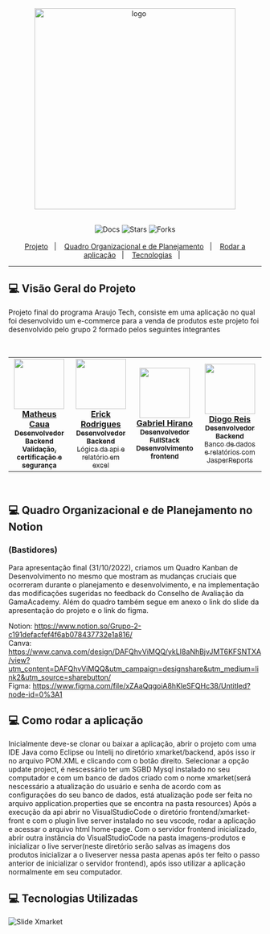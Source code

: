   <div align="center">
    <img src="https://user-images.githubusercontent.com/93298872/199025317-c9f3a736-1398-476e-9b70-8f77acfe7451.svg" alt="logo" width="400px"/>
  </div><br>
  
  <p align="center">
    <img src="https://img.shields.io/static/v1?label=docs&message=100%&color=orange&labelColor=121214" alt="Docs">
    <img src="https://img.shields.io/github/stars/ErickRodriguesfh/xmarket?label=stars&message=MIT&color=orange&labelColor=121214" alt="Stars">
  <img src="https://img.shields.io/github/forks/ErickRodriguesfh/xmarket?label=forks&message=MIT&color=orange&labelColor=121214" alt="Forks">
  <br><br>
    <a href="#-visão-geral-do-projeto">Projeto</a>&nbsp;&nbsp;&nbsp;|&nbsp;&nbsp;&nbsp;
    <a href="#-quadro-organizacional-e-de-planejamento-no-notion">Quadro Organizacional e de Planejamento</a>&nbsp;&nbsp;&nbsp;|&nbsp;&nbsp;&nbsp;
    <a href="#-como-rodar-a-aplicação">Rodar a aplicação</a>&nbsp;&nbsp;&nbsp;|&nbsp;&nbsp;&nbsp;
    <a href="#-tecnologias-utilizadas">Tecnologias</a>&nbsp;&nbsp;&nbsp;|&nbsp;&nbsp;&nbsp;
  </p>
  
  ---

## 💻 Visão Geral do Projeto
Projeto final do programa Araujo Tech, consiste em uma aplicação no qual foi desenvolvido um e-commerce para a venda de produtos
este projeto foi desenvolvido pelo grupo 2 formado pelos seguintes integrantes

<br>

<table align="center">
  <tr>
    <td align="center"><a href="https://github.com/matheuscaua"><img src="https://user-images.githubusercontent.com/93298872/199026288-0ab819a3-e27c-441e-ab61-47b0be3522ed.JPG" width="100px;" alt=""/><br/><b>Matheus Caua</b><br><sub><b>Desenvolvedor Backend<br>Validação, certificação e segurança</b></sub></a></td>
    <td align="center"><a href="https://github.com/ErickRodriguesfh"><img src="https://user-images.githubusercontent.com/93298872/199026392-76c0acc2-db35-475a-bd80-01085f638c9f.JPG" width="100px;" alt=""/><br /><b>Erick Rodrigues</b><br><sub><b>Desenvolvedor Backend</b><br>Lógica da api e relatório em excel</b></sub></a></td>
    <td align="center"><a href="https://github.com/gabrielhirano"><img src="https://user-images.githubusercontent.com/93298872/199026430-c8cf091c-1b5d-45f2-a25c-25e05b481196.JPG" width="100px;" alt=""/><br /><b>Gabriel Hirano</b><br><sub><b>Desenvolvedor FullStack<br>Desenvolvimento frontend </b></sub></a></td>
    <td align="center"><a href="https://github.com/DiogaoRecode"><img src="https://user-images.githubusercontent.com/93298872/199026582-71a9d67e-c598-44ec-9b28-cb330b25ea47.JPG" width="100px;" alt=""/><br /><b>Diogo Reis</b><br><sub><b>Desenvolvedor Backend</b><br>Banco de dados e relatórios com JasperReports</sub></a></td>

</table>

<br>



## 💻 Quadro Organizacional e de Planejamento no Notion 
### (Bastidores)

Para apresentação final (31/10/2022), criamos um Quadro Kanban de Desenvolvimento no mesmo que mostram as mudanças cruciais que ocorreram durante o  planejamento e desenvolvimento, e na implementação das modificações sugeridas no feedback do Conselho de Avaliação da GamaAcademy. Além do quadro também segue em anexo o link do slide da apresentação do projeto e o link do figma.

Notion: <https://www.notion.so/Grupo-2-c191defacfef4f6ab078437732e1a816/> <br>
Canva: <https://www.canva.com/design/DAFQhvViMQQ/ykLI8aNhBjvJMT6KFSNTXA/view?utm_content=DAFQhvViMQQ&utm_campaign=designshare&utm_medium=link2&utm_source=sharebutton/> <br>
Figma: <https://www.figma.com/file/xZAaQqgoiA8hKleSFQHc38/Untitled?node-id=0%3A1>



## 💻 Como rodar a aplicação

Inicialmente deve-se clonar ou baixar a aplicação, abrir o projeto com uma IDE Java como Eclipse ou Intelij no diretório xmarket/backend, após isso ir no arquivo POM.XML e clicando com o botão direito.
Selecionar a opção update project, é nescessário ter um SGBD Mysql instalado no seu computador e com um banco de dados criado com o nome xmarket(será nescessário
a atualização do usuário e senha de acordo com as configurações do seu banco de dados, está atualização pode ser feita no arquivo application.properties que se
encontra na pasta resources)
Após a execução da api abrir no VisualStudioCode o diretório frontend/xmarket-front e com o plugin live server instalado no seu vscode, rodar a aplicação
e acessar o arquivo html home-page.
Com o servidor frontend inicializado, abrir outra instância do VisualStudioCode na pasta imagens-produtos e inicializar o live server(neste diretório
serão salvas as imagens dos produtos inicializar a o liveserver nessa pasta apenas após ter feito o passo anterior de inicializar o servidor frontend),
após isso utilizar a aplicação normalmente em seu computador.


## 💻 Tecnologias Utilizadas

![Slide Xmarket](https://user-images.githubusercontent.com/93298872/199038331-650c322c-be28-4a57-b959-5fc1ee50b829.jpg)




